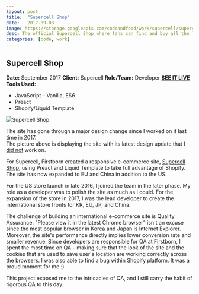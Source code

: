 ```yaml
---
layout: post
title:  "Supercell Shop"
date:   2017-09-08
image: https://storage.googleapis.com/codeandfood/work/supercell/supercell_thumbnail.jpg
desc: The official Supercell Shop where fans can find and buy all the latest Supercell collectibles and apparel from Clash of Clans, Clash Royale, and Hay Day.
categories: [code, work]
---
```


<div class="project-description">
	<h2>Supercell Shop</h2>
	<div class="desc">
		<span><strong>Date:</strong> September 2017</span>
		<span><strong>Client:</strong> Supercell</span>
		<span><strong>Role/Team:</strong> Developer</span>
		<span><strong><a href="https://shop.supercell.com/" target="_blank">SEE IT LIVE</a></strong></span>
	</div>
	<div class="desc">
		<span><strong>Tools Used:</strong></span>
		<ul>
			<li>JavaScript &ndash; Vanilla, ES6</li>
			<li>Preact</li>
			<li>Shopify/Liquid Template</li>
		</ul>
	</div>
</div>

<div class="project-image">
	<img class="is--no-border" src="https://storage.googleapis.com/codeandfood/work/supercell/shop_monitor.png" alt="Supercell Shop" />
	<p class="warning">The site has gone through a major design change since I worked on it last time in 2017.<br/>The picture above is displaying the site with its latest design update that I <u>did not</u> work on.</p>
</div>

<p>For Supercell, Firstborn created a responsive e-commerce site, <a href="https://shop.supercell.com/" target="_blank">Supercell Shop</a>, using Preact and Liquid Template to take full advantage of Shopify. The site has now expanded to EU and China in addition to the US.</p>

<p>For the US store launch in late 2016, I joined the team in the later phase. My role as a developer was to polish the site as much as I could. For the expansion of the store in 2017, I was the lead developer to create the international store fronts for KR, EU, JP, and China.</p>

<p>The challenge of building an international e-commerce site is Quality Assurance. "Please view it in the latest Chrome browser" isn't an excuse since the most popular browser in Korea and Japan is Internet Explorer. Moreover, the site's performance directly implies lower conversion rate and smaller revenue. Since developers are responsible for QA at Firstborn, I spent the most time on QA &ndash; making sure that the look of the site and the cookies that are used to save user's location are working correctly across the browsers. I was also able to find a bug within Shopify platform. It was a proud moment for me :).</p>

<p>This project exposed me to the intricacies of QA, and I still carry the habit of rigorous QA to this day.</p>